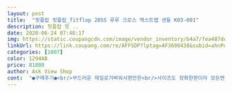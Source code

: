 ```yaml
---
layout: post 
title:  "핏플랍 핏플랍_fitflop 20SS 루루 크로스 백스트랩 샌들 K03-001" 
description: 핏플랍 핏 ..
date: 2020-06-24 07:48:17 
img: https://static.coupangcdn.com/image/vendor_inventory/b4a7/fea487de267ff4895f2d11b08e4e3a048d506b245db879f6181b4d30cbc6.jpg 
linkUrl: https://link.coupang.com/re/AFFSDP?lptag=AF3600438&subid=ahnPublicAsk&pageKey=1441010931&itemId=2484890572&vendorItemId=70713160378&traceid=V0-113-c2bbfdcb62499dbc 
categories: [1007] 
color: 1294AB 
price: 81800 
author: Ask View Shop 
cont:  "●구매후기●<br/>부드러운 재질로가벼워서편안한<br/>사이즈도 정확한편이라 모든면에서 잘산것같아요<br/>생각보다 너무너무 편해서 마음에 쏙듭니다<br/>" 
---
```

